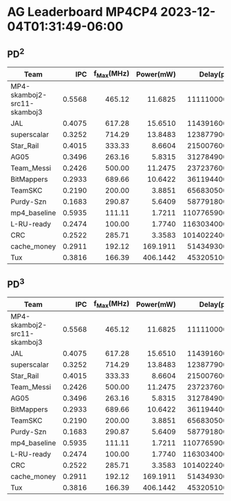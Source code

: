 # AG Leaderboard MP4CP4 2023-12-04T01:31:49-06:00


## PD<sup>2</sup>
|Team|IPC|f<sub>Max</sub>(MHz)|Power(mW)|Delay(ps)|PD<sup>2</sup>|
|---|--:|--:|--:|--:|--:|
|MP4-skamboj2-src11-skamboj3|0.5568|465.12|11.6825|1111100000|14.42|
|JAL|0.4075|617.28|15.6510|1143916000|20.48|
|superscalar|0.3252|714.29|13.8483|1238779000|21.25|
|Star_Rail|0.4015|333.33|8.6604|2150076000|40.04|
|AG05|0.3496|263.16|5.8315|3127849000|57.05|
|Team_Messi|0.2426|500.00|11.2475|2372376000|63.30|
|BitMappers|0.2933|689.66|10.6422|3611944000|138.84|
|TeamSKC|0.2190|200.00|3.8851|6568305000|167.61|
|Purdy-Szn|0.1683|290.87|5.6409|5877918000|194.89|
|mp4_baseline|0.5935|111.11|1.7211|11077659000|211.20|
|L-RU-ready|0.2474|100.00|1.7740|11630340000|239.95|
|CRC|0.2522|285.71|3.3583|10140224000|345.31|
|cache_money|0.2911|192.12|169.1911|5143493000|4476.04|
|Tux|0.3816|166.39|406.1442|4532051000|8341.99|

## PD<sup>3</sup>
|Team|IPC|f<sub>Max</sub>(MHz)|Power(mW)|Delay(ps)|PD<sup>3</sup>|
|---|--:|--:|--:|--:|--:|
|MP4-skamboj2-src11-skamboj3|0.5568|465.12|11.6825|1111100000|16.02|
|JAL|0.4075|617.28|15.6510|1143916000|23.43|
|superscalar|0.3252|714.29|13.8483|1238779000|26.33|
|Star_Rail|0.4015|333.33|8.6604|2150076000|86.08|
|Team_Messi|0.2426|500.00|11.2475|2372376000|150.18|
|AG05|0.3496|263.16|5.8315|3127849000|178.45|
|BitMappers|0.2933|689.66|10.6422|3611944000|501.48|
|TeamSKC|0.2190|200.00|3.8851|6568305000|1100.92|
|Purdy-Szn|0.1683|290.87|5.6409|5877918000|1145.56|
|mp4_baseline|0.5935|111.11|1.7211|11077659000|2339.64|
|L-RU-ready|0.2474|100.00|1.7740|11630340000|2790.76|
|CRC|0.2522|285.71|3.3583|10140224000|3501.52|
|cache_money|0.2911|192.12|169.1911|5143493000|23022.48|
|Tux|0.3816|166.39|406.1442|4532051000|37806.34|
